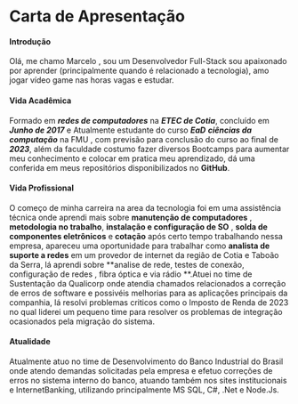 # Carta de Apresentação

#### Introdução

Olá, me chamo Marcelo ,  sou um Desenvolvedor Full-Stack sou apaixonado por aprender (principalmente quando é relacionado a tecnologia), amo jogar vídeo game nas horas vagas e estudar.

#### Vida Acadêmica



Formado em _**redes de computadores**_ na _**ETEC de Cotia**_, concluído em _**Junho de 2017**_ e Atualmente estudante do curso _**EaD**_ _**ciências da computação**_ na FMU , com previsão para conclusão do curso ao final de **_2023_**, além da faculdade costumo fazer diversos Bootcamps para aumentar meu conhecimento e colocar em pratica meu aprendizado, dá uma conferida em meus repositórios disponibilizados no **GitHub**.

#### Vida Profissional

O começo de minha carreira na area da tecnologia foi em uma assistência técnica onde aprendi mais sobre **manutenção de computadores** , **metodologia no trabalho**, **instalação e configuração de SO** , **solda de componentes eletrônicos** e **cotação** após certo tempo trabalhando nessa empresa, apareceu uma oportunidade para trabalhar como **analista de suporte a redes** em um provedor de internet da região de Cotia e Taboão da Serra, lá aprendi sobre **analise de rede, testes de conexão, configuração de redes , fibra óptica e via rádio **.Atuei no time de Sustentação da Qualicorp onde atendia chamados relacionados a correção de erros de software e possivéis melhorias para as aplicações principais da companhia, lá resolvi problemas criticos como o Imposto de Renda de 2023 no qual liderei um pequeno time para resolver os problemas de integração ocasionados pela migração do sistema.

#### Atualidade

Atualmente atuo no time de Desenvolvimento do Banco Industrial do Brasil onde atendo demandas solicitadas pela empresa e efetuo correções de erros no sistema interno do banco, atuando também nos sites institucionais e InternetBanking, utilizando principalmente MS SQL, C#, .Net e Node.Js.
